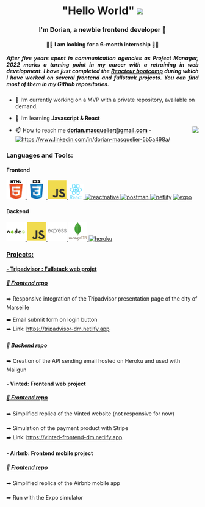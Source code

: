 <h1 align="center">"Hello World" <img src="https://media.giphy.com/media/hvRJCLFzcasrR4ia7z/giphy.gif" width="25px"></h1>
<h3 align="center">I'm Dorian, a newbie frontend developer 👶</h3>

<h4 align="center">👨‍💻 I am looking for a 6-month internship 👨‍💻
</h4>

<h5 align="justify">After five years spent in communication agencies as Project Manager, 2022 marks a turning point in my career with a retraining in web development. I have just completed the <a href="https://www.lereacteur.io/">Reacteur bootcamp</a> during which I have worked on several frontend and fullstack projects. You can find most of them in my Github repositories.</h5>
 
- 🔭 I’m currently working on a MVP with a private repository, available on demand.

- 🌱 I’m learning **Javascript & React**

<img align="right" src="https://media.giphy.com/media/z5iCvo1oCbqt7ukMQs/giphy.gif">

- 📫 How to reach me **dorian.masquelier@gmail.com** - <a href="https://linkedin.com/in/https://www.linkedin.com/in/dorian-masquelier-5b5a498a/" target="blank"><img align="center" src="https://raw.githubusercontent.com/rahuldkjain/github-profile-readme-generator/master/src/images/icons/Social/linked-in-alt.svg" alt="https://www.linkedin.com/in/dorian-masquelier-5b5a498a/" height="20" width="30" /></a>



<p align="left">

 <h3 align="left">Languages and Tools:</h3>
 
<h4 align="left">Frontend</h4>

<a href="https://www.w3.org/html/" target="_blank"> <img src="https://raw.githubusercontent.com/devicons/devicon/master/icons/html5/html5-original-wordmark.svg" alt="html5" width="50" height="50"/> </a>
<a href="https://www.w3schools.com/css/" target="_blank"> <img src="https://raw.githubusercontent.com/devicons/devicon/master/icons/css3/css3-original-wordmark.svg" alt="css3" width="50" height="50"/> </a>
<a href="https://developer.mozilla.org/en-US/docs/Web/JavaScript" target="_blank"> <img src="https://raw.githubusercontent.com/devicons/devicon/master/icons/javascript/javascript-original.svg" alt="javascript" width="50" height="50"/> </a>
<a href="https://reactjs.org/" target="_blank" rel="noreferrer"><img src="https://raw.githubusercontent.com/devicons/devicon/master/icons/react/react-original-wordmark.svg" alt="react" width="40" height="40"/> </a> <a href="https://reactnative.dev/" target="_blank" rel="noreferrer"> <img src="https://reactnative.dev/img/header_logo.svg" alt="reactnative" width="40" height="40"/> </a>
<a href="https://postman.com" target="_blank" rel="noreferrer"> <img src="https://www.vectorlogo.zone/logos/getpostman/getpostman-icon.svg" alt="postman" width="40" height="40"/> </a>
<a href="https://www.netlify.com/" target="_blank"><img src="https://upload.wikimedia.org/wikipedia/commons/b/b8/Netlify_logo.svg" alt="netlify" width="100" height="40" /></a>
<a href="https://expo.dev/" target="_blank"><img  src="https://miro.medium.com/max/1024/1*3o8TOSojT64ChGpjop0USA.png" alt="expo" width="100" height="40"/></a>

<h4 align="left">Backend</h4>
<a href="https://nodejs.org" target="_blank"> <img src="https://raw.githubusercontent.com/devicons/devicon/master/icons/nodejs/nodejs-original-wordmark.svg" alt="nodejs" width="50" height="50"/> </a>
<a href="https://developer.mozilla.org/en-US/docs/Web/JavaScript" target="_blank"> <img src="https://raw.githubusercontent.com/devicons/devicon/master/icons/javascript/javascript-original.svg" alt="javascript" width="50" height="50"/> </a>
<a href="https://expressjs.com" target="_blank"> <img src="https://raw.githubusercontent.com/devicons/devicon/master/icons/express/express-original-wordmark.svg" alt="express" width="50" height="50"/> </a>
<a href="https://www.mongodb.com/" target="_blank"> <img src="https://raw.githubusercontent.com/devicons/devicon/master/icons/mongodb/mongodb-original-wordmark.svg" alt="mongodb" width="50" height="50"/> </a>
<a href="https://heroku.com" target="_blank" rel="noreferrer"> <img src="https://www.vectorlogo.zone/logos/heroku/heroku-icon.svg" alt="heroku" width="40" height="40"/> 

</p>    
    
<h3 align="left">Projects:</h3>
<p align="left">
<h4> - Tripadvisor : Fullstack web projet</h4>
<h5><a href="https://github.com/DorianMas/Frontend-Tripadvisor">🔗 Frontend repo</a></h5>
➡️ Responsive integration of the Tripadvisor presentation page of the city of Marseille    
  
  ➡️ Email submit form on login button  
  ➡️ Link: https://tripadvisor-dm.netlify.app
<h5><a href="https://github.com/DorianMas/Backend-Tripadvisor">🔗 Backend repo</a></h5>
➡️ Creation of the API sending email hosted on Heroku and used with Mailgun
</p>
<p align="right">
<h4> - Vinted: Frontend web project</h4>
<h5><a href="https://github.com/DorianMas/vinted-frontend">🔗 Frontend repo</a></h5>
➡️ Simplified replica of the Vinted website (not responsive for now)  
  
   ➡️ Simulation of the payment product with Stripe  
   ➡️ Link: https://vinted-frontend-dm.netlify.app
</p>
<p align="left">
<h4> - Airbnb: Frontend mobile project</h4>
<h5><a href="https://github.com/DorianMas/airbnb-app">🔗 Frontend repo</a></h5>
➡️ Simplified replica of the Airbnb mobile app  
  
   ➡️ Run with the Expo simulator  

</p>
